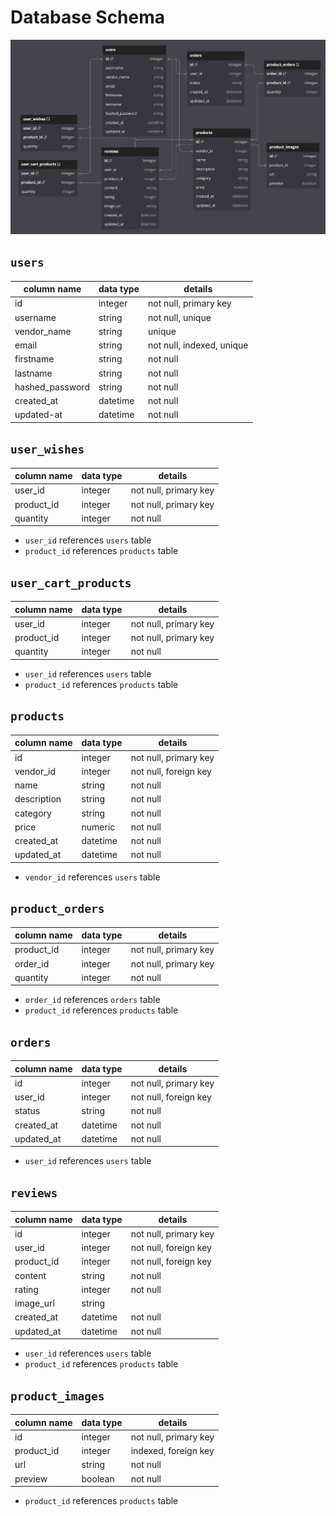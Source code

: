 # **Database Schema**

![db diagram](image.png)

## `users`

| column name     | data type | details                   |
|-----------------|-----------|---------------------------|
| id              | integer   | not null, primary key     |
| username        | string    | not null, unique          |
| vendor_name     | string    | unique                    |
| email           | string    | not null, indexed, unique |
| firstname       | string    | not null                  |
| lastname        | string    | not null                  |
| hashed_password | string    | not null                  |
| created_at      | datetime  | not null                  |
| updated-at      | datetime  | not null                  |


## `user_wishes`
| column name   | data type | details               |
|---------------|-----------|-----------------------|
| user_id       | integer   | not null, primary key |
| product_id    | integer   | not null, primary key |
| quantity      | integer   | not null              |

* `user_id` references `users` table
* `product_id` references `products` table


## `user_cart_products`
| column name   | data type | details               |
|---------------|-----------|-----------------------|
| user_id       | integer   | not null, primary key |
| product_id    | integer   | not null, primary key |
| quantity      | integer   | not null              |

* `user_id` references `users` table
* `product_id` references `products` table


## `products`

| column name | data type | details               |
|-------------|-----------|-----------------------|
| id          | integer   | not null, primary key |
| vendor_id   | integer   | not null, foreign key |
| name        | string    | not null              |
| description | string    | not null              |
| category    | string    | not null              |
| price       | numeric   | not null              |
| created_at  | datetime  | not null              |
| updated_at  | datetime  | not null              |

* `vendor_id` references `users` table

## `product_orders`

| column name | data type | details               |
|-------------|-----------|-----------------------|
| product_id  | integer   | not null, primary key |
| order_id    | integer   | not null, primary key |
| quantity    | integer   | not null              |

* `order_id` references `orders` table
* `product_id` references `products` table


## `orders`

| column name | data type | details               |
|-------------|-----------|-----------------------|
| id          | integer   | not null, primary key |
| user_id     | integer   | not null, foreign key |
| status      | string    | not null              |
| created_at  | datetime  | not null              |
| updated_at  | datetime  | not null              |

* `user_id` references `users` table


## `reviews`

| column name   | data type | details               |
|---------------|-----------|-----------------------|
| id            | integer   | not null, primary key |
| user_id       | integer   | not null, foreign key |
| product_id    | integer   | not null, foreign key |
| content       | string    | not null              |
| rating        | integer   | not null              |
| image_url     | string    |                       |
| created_at    | datetime  | not null              |
| updated_at    | datetime  | not null              |

* `user_id` references `users` table
* `product_id` references `products` table


## `product_images`

| column name   | data type | details                        |
|---------------|-----------|--------------------------------|
| id            | integer   | not null, primary key          |
| product_id    | integer   | indexed, foreign key           |
| url           | string    | not null                       |
| preview       | boolean   | not null                       |

* `product_id` references `products` table
